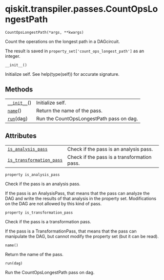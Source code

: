 # qiskit.transpiler.passes.CountOpsLongestPath

<span id="undefined" />

`CountOpsLongestPath(*args, **kwargs)`

Count the operations on the longest path in a DAGcircuit.

The result is saved in `property_set['count_ops_longest_path']` as an integer.

<span id="undefined" />

`__init__()`

Initialize self. See help(type(self)) for accurate signature.

## Methods

|                                                                                                                                |                                          |
| ------------------------------------------------------------------------------------------------------------------------------ | ---------------------------------------- |
| [`__init__`](#qiskit.transpiler.passes.CountOpsLongestPath.__init__ "qiskit.transpiler.passes.CountOpsLongestPath.__init__")() | Initialize self.                         |
| [`name`](#qiskit.transpiler.passes.CountOpsLongestPath.name "qiskit.transpiler.passes.CountOpsLongestPath.name")()             | Return the name of the pass.             |
| [`run`](#qiskit.transpiler.passes.CountOpsLongestPath.run "qiskit.transpiler.passes.CountOpsLongestPath.run")(dag)             | Run the CountOpsLongestPath pass on dag. |

## Attributes

|                                                                                                                                                                        |                                             |
| ---------------------------------------------------------------------------------------------------------------------------------------------------------------------- | ------------------------------------------- |
| [`is_analysis_pass`](#qiskit.transpiler.passes.CountOpsLongestPath.is_analysis_pass "qiskit.transpiler.passes.CountOpsLongestPath.is_analysis_pass")                   | Check if the pass is an analysis pass.      |
| [`is_transformation_pass`](#qiskit.transpiler.passes.CountOpsLongestPath.is_transformation_pass "qiskit.transpiler.passes.CountOpsLongestPath.is_transformation_pass") | Check if the pass is a transformation pass. |

<span id="undefined" />

`property is_analysis_pass`

Check if the pass is an analysis pass.

If the pass is an AnalysisPass, that means that the pass can analyze the DAG and write the results of that analysis in the property set. Modifications on the DAG are not allowed by this kind of pass.

<span id="undefined" />

`property is_transformation_pass`

Check if the pass is a transformation pass.

If the pass is a TransformationPass, that means that the pass can manipulate the DAG, but cannot modify the property set (but it can be read).

<span id="undefined" />

`name()`

Return the name of the pass.

<span id="undefined" />

`run(dag)`

Run the CountOpsLongestPath pass on dag.
